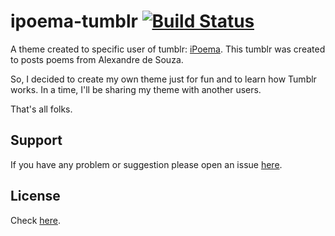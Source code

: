 # ipoema-tumblr [![Build Status](https://travis-ci.org/aleDsz/ipoema-tumblr.svg?branch=master)](https://travis-ci.org/aleDsz/ipoema-tumblr)

A theme created to specific user of tumblr: [iPoema](http://ipoema.tumblr.com/). This tumblr was created to posts poems from Alexandre de Souza.

So, I decided to create my own theme just for fun and to learn how Tumblr works. In a  time, I'll be sharing my theme with another users.

That's all folks.

## Support

If you have any problem or suggestion please open an issue [here](https://github.com/aleDsz/ipoema-tumblr/issues).

## License

Check [here](LICENSE).
